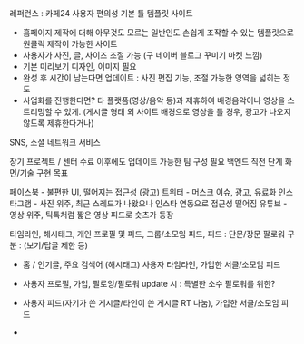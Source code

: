 레퍼런스 : 카페24
사용자 편의성 기본 틀 템플릿 사이트
- 홈페이지 제작에 대해 아무것도 모르는 일반인도 손쉽게 조작할 수 있는 템플릿으로 원클릭 제작이 가능한 사이트 
- 사용자가 사진, 글, 사이즈 조절 가능
(구 네이버 블로그 꾸미기 마켓 느낌)
- 기본 미리보기 디자인, 이미지 필요
- 완성 후 시간이 남는다면 업데이트 : 사진 편집 기능, 조절 가능한 영역을 넓히는 정도 
- 사업화를 진행한다면? 타 플랫폼(영상/음악 등)과 제휴하여 배경음악이나 영상을 스트리밍할 수 있게. (게시글 형태 외 사이트 배경으로 영상을 틀 경우, 광고가 나오지 않도록 제휴한다거나)




SNS, 소셜 네트워크 서비스

장기 프로젝트 / 센터 수료 이후에도 업데이트 가능한 팀 구성 필요
백엔드 직전 단계 화면/기술 구현 목표

페이스북 - 불편한 UI, 떨어지는 접근성 (광고)
트위터 - 머스크 이슈, 광고, 유료화 
인스타그램 - 사진 위주, 최근 스레드가 나왔으나 인스타 연동으로 접근성 떨어짐
유튜브 - 영상 위주, 틱톡처럼 짧은 영상 피드로 숏츠가 등장

타임라인, 해시태그, 개인 프로필 및 피드, 그룹/소모임 피드, 
피드 : 단문/장문
팔로워 구분 : (보기/답글 제한 등)


- 홈 / 인기글, 주요 검색어 (해시태그)
사용자 타임라인, 가입한 서클/소모임 피드

- 사용자 프로필, 가입, 팔로잉/팔로워
update 시 : 특별한 소수 팔로워를 위한?
- 사용자 피드(자기가 쓴 게시글/타인이 쓴 게시글 RT 나눔), 가입한 서클/소모임 피드
- 
